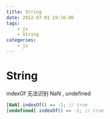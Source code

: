 ```yaml
---
title: String
date: 2022-07-01 19:16:06
tags:
    - js
    - String
categories:
    - js
---
```


# String

indexOf 无法识别 NaN , undefined

```javascript
[NaN].indexOf() == -1; // true
[undefined].indexOf() == -1; // true
```
